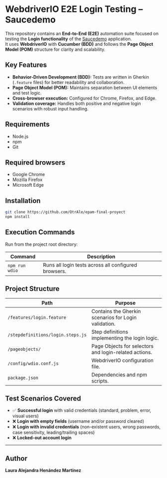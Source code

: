 # WebdriverIO E2E Login Testing – Saucedemo

This repository contains an **End-to-End (E2E)** automation suite focused on testing the **Login functionality** of the [Saucedemo](https://www.saucedemo.com/) application.  
It uses **WebdriverIO** with **Cucumber (BDD)** and follows the **Page Object Model (POM)** structure for clarity and scalability.


## Key Features

- **Behavior-Driven Development (BDD):** Tests are written in Gherkin (`.feature` files) for better readability and collaboration.  
- **Page Object Model (POM):** Maintains separation between UI elements and test logic.  
- **Cross-browser execution:** Configured for Chrome, Firefox, and Edge.  
- **Validation coverage:** Handles both positive and negative login scenarios with robust input handling.


## Requirements

- Node.js
- npm 
- Git  

## Required browsers

- Google Chrome  
- Mozilla Firefox  
- Microsoft Edge  



## Installation

```bash
git clone https://github.com/OtrAle/epam-final-proyect
npm install
```


## Execution Commands

Run from the project root directory:

| Command | Description |
|----------|-------------|
| `npm run wdio` | Runs all login tests across all configured browsers. |


## Project Structure

| Path | Purpose |
|------|----------|
| `/features/login.feature` | Contains the Gherkin scenarios for Login validation. |
| `/stepdefinitions/login.steps.js` | Step definitions implementing the login logic. |
| `/pageobjects/` | Page Objects for selectors and login-related actions. |
| `/config/wdio.conf.js` | WebdriverIO configuration file. |
| `package.json` | Dependencies and npm scripts. |


##  Test Scenarios Covered
- ✅ **Successful login** with valid credentials (standard, problem, error, visual users)  
- ❌ **Login with empty fields** (username and/or password cleared)  
- ❌ **Login with invalid credentials** (non-existent users, wrong passwords, case sensitivity, leading/trailing spaces)  
- ❌ **Locked-out account login**  

---

## Author

**Laura Alejandra Henández Martínez**
